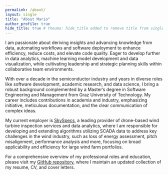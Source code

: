 ```yaml
---
permalink: /about/
layout: single
title: "About Mario"
author_profile: true
hide_title: true # theuma: hide_title added to remove title from single.html layout
---
```


I am passionate about deriving insights and advancing knowledge from data, automating workflows and software deployment to enhance efficiency, reduce costs, and elevate code quality. Eager to develop further in data analytics, machine learning model development and data visualization, while cultivating leadership and strategic planning skills within collaborative team environments.

With over a decade in the semiconductor industry and years in diverse roles like software development, academic research, and data science, I bring a robust background complemented by a Master’s degree in Software Engineering and Management from Graz University of Technology. My career includes contributions in academia and industry, emphasizing initiative, meticulous documentation, and the clear communication of complex ideas.

<!-- With over a decade in the semiconductor industry, a degree in Software Engineering and Management from Graz University of Technology and roles across software development, academic research, and data science, my career includes contributions in academia and industry, emphasizing initiative, meticulous documentation, and the clear communication of complex ideas. -->

My current employer is [SkySpecs](https://www.skyspecs.com), a leading provider of drone-based wind turbine inspection services and data analytics, where I am responsible for developing and extending algorithms utilizing SCADA data to address key challenges in the wind industry, such as loss of energy assessment, pitch misalignment, performance analysis and more, focusing on broad applicability and efficiency for large wind farm portfolios.

For a comprehensive overview of my professional roles and education, please visit my [GitHub repository](https://github.com/theuema/Resume-CV), where I maintain an updated collection of my resume, CV, and cover letters.
